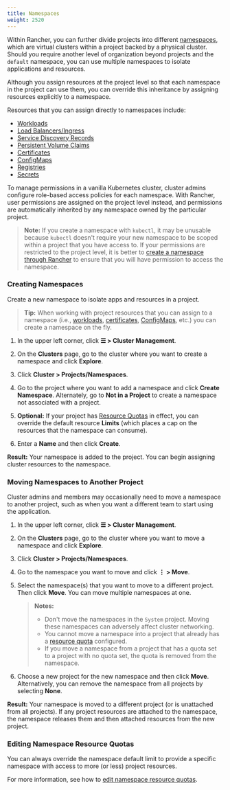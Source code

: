 ```yaml
---
title: Namespaces
weight: 2520
---
```


Within Rancher, you can further divide projects into different [namespaces](https://kubernetes.io/docs/concepts/overview/working-with-objects/namespaces/), which are virtual clusters within a project backed by a physical cluster. Should you require another level of organization beyond projects and the `default` namespace, you can use multiple namespaces to isolate applications and resources.

Although you assign resources at the project level so that each namespace in the project can use them, you can override this inheritance by assigning resources explicitly to a namespace.

Resources that you can assign directly to namespaces include:

- [Workloads]({{<baseurl>}}/rancher/v2.6/en/k8s-in-rancher/workloads/)
- [Load Balancers/Ingress]({{<baseurl>}}/rancher/v2.6/en/k8s-in-rancher/load-balancers-and-ingress/)
- [Service Discovery Records]({{<baseurl>}}/rancher/v2.6/en/k8s-in-rancher/service-discovery/)
- [Persistent Volume Claims]({{<baseurl>}}/rancher/v2.6/en/k8s-in-rancher/volumes-and-storage/persistent-volume-claims/)
- [Certificates]({{<baseurl>}}/rancher/v2.6/en/k8s-in-rancher/certificates/)
- [ConfigMaps]({{<baseurl>}}/rancher/v2.6/en/k8s-in-rancher/configmaps/)
- [Registries]({{<baseurl>}}/rancher/v2.6/en/k8s-in-rancher/registries/)
- [Secrets]({{<baseurl>}}/rancher/v2.6/en/k8s-in-rancher/secrets/)

To manage permissions in a vanilla Kubernetes cluster, cluster admins configure role-based access policies for each namespace. With Rancher, user permissions are assigned on the project level instead, and permissions are automatically inherited by any namespace owned by the particular project.

> **Note:** If you create a namespace with `kubectl`, it may be unusable because `kubectl` doesn't require your new namespace to be scoped within a project that you have access to. If your permissions are restricted to the project level, it is better to [create a namespace through Rancher]({{<baseurl>}}/rancher/v2.6/en/project-admin/namespaces) to ensure that you will have permission to access the namespace.


### Creating Namespaces

Create a new namespace to isolate apps and resources in a project.

>**Tip:** When working with project resources that you can assign to a namespace (i.e., [workloads]({{<baseurl>}}/rancher/v2.6/en/k8s-in-rancher/workloads/deploy-workloads/), [certificates]({{<baseurl>}}/rancher/v2.6/en/k8s-in-rancher/certificates/), [ConfigMaps]({{<baseurl>}}/rancher/v2.6/en/k8s-in-rancher/configmaps), etc.) you can create a namespace on the fly.

1. In the upper left corner, click **☰ > Cluster Management**.
1. On the **Clusters** page, go to the cluster where you want to create a namespace and click **Explore**.
1. Click **Cluster > Projects/Namespaces**.
1. Go to the project where you want to add a namespace and click **Create Namespace**. Alternately, go to **Not in a Project** to create a namespace not associated with a project.

1. **Optional:** If your project has [Resource Quotas]({{<baseurl>}}/rancher/v2.6/en/cluster-admin/projects-and-namespaces/resource-quotas) in effect, you can override the default resource **Limits** (which places a cap on the resources that the namespace can consume).  

1. Enter a **Name** and then click **Create**.

**Result:** Your namespace is added to the project. You can begin assigning cluster resources to the namespace.

### Moving Namespaces to Another Project

Cluster admins and members may occasionally need to move a namespace to another project, such as when you want a different team to start using the application.

1. In the upper left corner, click **☰ > Cluster Management**.
1. On the **Clusters** page, go to the cluster where you want to move a namespace and click **Explore**.
1. Click **Cluster > Projects/Namespaces**.
1. Go to the namespace you want to move and click **⋮ > Move**.

1. Select the namespace(s) that you want to move to a different project. Then click **Move**. You can move multiple namespaces at one.

    >**Notes:**
    >
    >- Don't move the namespaces in the `System` project. Moving these namespaces can adversely affect cluster networking.
    >- You cannot move a namespace into a project that already has a [resource quota]({{<baseurl>}}/rancher/v2.6/en/cluster-admin/projects-and-namespaces/resource-quotas/) configured.
    >- If you move a namespace from a project that has a quota set to a project with no quota set, the quota is removed from the namespace.

1. Choose a new project for the new namespace and then click **Move**. Alternatively, you can remove the namespace from all projects by selecting **None**.

**Result:** Your namespace is moved to a different project (or is unattached from all projects). If any project resources are attached to the namespace, the namespace releases them and then attached resources from the new project.

### Editing Namespace Resource Quotas

You can always override the namespace default limit to provide a specific namespace with access to more (or less) project resources.

For more information, see how to [edit namespace resource quotas]({{<baseurl>}}/rancher/v2.6/en/project-admin//resource-quotas/override-namespace-default/).